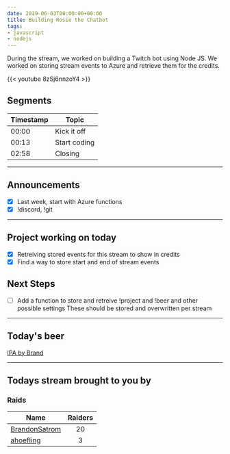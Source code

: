 ```yaml
---
date: 2019-06-03T00:00:00+00:00
title: Building Rosie the Chatbot
tags:
- javascript
- nodejs
---
```


During the stream, we worked on building a Twitch bot using Node JS. We worked on storing stream events to Azure and retrieve them for the credits.

{{< youtube 8zSj6nnzoY4 >}}

<!--more-->
## Segments

| Timestamp | Topic             |
| ---       | ---               |
| 00:00     | Kick it off       |
| 00:13     | Start coding      |
| 02:58     | Closing           |
---

## Announcements

- [X] Last week, start with Azure functions
- [x] !discord, !git

---

## Project working on today

- [X] Retreiving stored events for this stream to show in credits
- [X] Find a way to store start and end of stream events

## Next Steps

- [ ] Add a function to store and retreive !project and !beer and other possible settings
        These should be stored and overwritten per stream

---

## Today's beer

[IPA by Brand](https://untappd.com/b/koninklijke-brand-bierbrouwerij-ipa/938406)

---

## Todays stream brought to you by

### Raids

| Name | Raiders |
| --- |:---:|
| [BrandonSatrom](https://twitch.tv/BrandonSatrom) | 20 |
| [ahoefling](https://twitch.tv/ahoefling) | 3 |